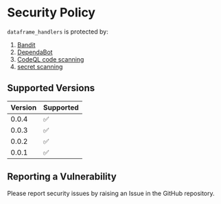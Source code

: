 # Security Policy

`dataframe_handlers` is protected by:
1. [Bandit](https://bandit.readthedocs.io/en/latest/)
2. [DependaBot](https://docs.github.com/en/code-security/dependabot/dependabot-alerts/about-dependabot-alerts)
3. [CodeQL code scanning](https://docs.github.com/en/code-security/code-scanning/automatically-scanning-your-code-for-vulnerabilities-and-errors/about-code-scanning-with-codeql)
4. [secret scanning](https://docs.github.com/en/code-security/secret-scanning/about-secret-scanning)

## Supported Versions

| Version | Supported          |
| ------- | ------------------ |
| 0.0.4   | :white_check_mark: |
| 0.0.3   | :white_check_mark: |
| 0.0.2   | :white_check_mark: |
| 0.0.1   | :white_check_mark: |

## Reporting a Vulnerability

Please report security issues by raising an Issue in the GitHub repository.

